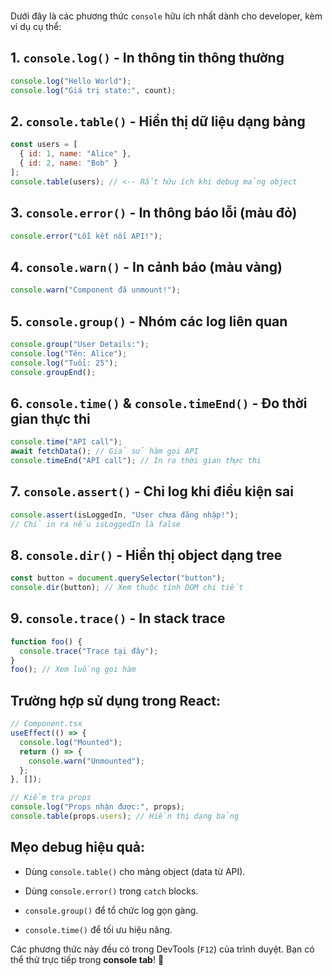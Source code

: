 <br>

Dưới đây là các phương thức `console` hữu ích nhất dành cho developer, kèm ví dụ cụ thể:

## 1. `console.log()` - In thông tin thông thường

```js
console.log("Hello World"); 
console.log("Giá trị state:", count);
```

## 2. `console.table()` - Hiển thị dữ liệu dạng bảng


```js
const users = [
  { id: 1, name: "Alice" },
  { id: 2, name: "Bob" }
];
console.table(users); // <-- Rất hữu ích khi debug mảng object
```

## 3. `console.error()` - In thông báo lỗi (màu đỏ)


```js
console.error("Lỗi kết nối API!");
```

## 4. `console.warn()` - In cảnh báo (màu vàng)


```js
console.warn("Component đã unmount!");
```

## 5. `console.group()` - Nhóm các log liên quan


```js
console.group("User Details:");
console.log("Tên: Alice");
console.log("Tuổi: 25");
console.groupEnd();
```

## 6. `console.time()` & `console.timeEnd()` - Đo thời gian thực thi


```js
console.time("API call");
await fetchData(); // Giả sử hàm gọi API
console.timeEnd("API call"); // In ra thời gian thực thi
```

## 7. `console.assert()` - Chỉ log khi điều kiện sai


```js
console.assert(isLoggedIn, "User chưa đăng nhập!"); 
// Chỉ in ra nếu isLoggedIn là false
```

## 8. `console.dir()` - Hiển thị object dạng tree


```js
const button = document.querySelector("button");
console.dir(button); // Xem thuộc tính DOM chi tiết
```

## 9. `console.trace()` - In stack trace


```js
function foo() {
  console.trace("Trace tại đây"); 
}
foo(); // Xem luồng gọi hàm
```

## Trường hợp sử dụng trong React:


```jsx
// Component.tsx
useEffect(() => {
  console.log("Mounted");
  return () => {
    console.warn("Unmounted");
  };
}, []);

// Kiểm tra props
console.log("Props nhận được:", props);
console.table(props.users); // Hiển thị dạng bảng
```

## Mẹo debug hiệu quả:

- Dùng `console.table()` cho mảng object (data từ API).
    
- Dùng `console.error()` trong `catch` blocks.
    
- `console.group()` để tổ chức log gọn gàng.
    
- `console.time()` để tối ưu hiệu năng.
    

Các phương thức này đều có trong DevTools (`F12`) của trình duyệt. Bạn có thể thử trực tiếp trong **console tab**! 🚀